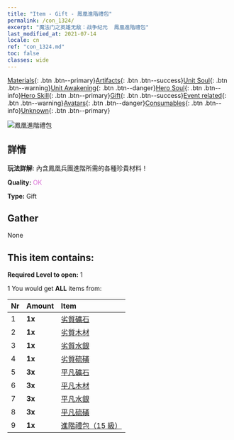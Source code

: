 ```yaml
---
title: "Item - Gift - 鳳凰進階禮包"
permalink: /con_1324/
excerpt: "魔法门之英雄无敌：战争纪元  鳳凰進階禮包"
last_modified_at: 2021-07-14
locale: cn
ref: "con_1324.md"
toc: false
classes: wide
---
```

 [Materials](/ItemsCN/){: .btn .btn--primary}[Artifacts](/ItemsCN/Artifacts/){: .btn .btn--success}[Unit Soul](/ItemsCN/UnitSoul/){: .btn .btn--warning}[Unit Awakening](/ItemsCN/UnitAwakening/){: .btn .btn--danger}[Hero Soul](/ItemsCN/HeroSoul/){: .btn .btn--info}[Hero Skill](/ItemsCN/HeroSkill/){: .btn .btn--primary}[Gift](/ItemsCN/Gift/){: .btn .btn--success}[Event related](/ItemsCN/Events/){: .btn .btn--warning}[Avatars](/ItemsCN/Avatars/){: .btn .btn--danger}[Consumables](/ItemsCN/Consumables/){: .btn .btn--info}[Unknown](/ItemsCN/Unknown/){: .btn .btn--primary}

 ![鳳凰進階禮包](/images/t/i_906001.png)

## 詳情
 **玩法詳解:** 內含鳳凰兵團進階所需的各種珍貴材料！

 **Quality:** <span style="color: #DA70D6">OK</span>

 **Type:** Gift

## Gather

  None

## This item contains:

 **Required Level to open:** 1

 1 You would get **ALL** items  from:

  | Nr | Amount |     Item    |
  |:---|:-------|:------------|
  | 1 |  **1x** | [劣質礦石](/cn/Items/mat_1/) |  | 
  | 2 |  **1x** | [劣質木材](/cn/Items/mat_1/) |  | 
  | 3 |  **1x** | [劣質水銀](/cn/Items/mat_2/) |  | 
  | 4 |  **1x** | [劣質硫磺](/cn/Items/mat_3/) |  | 
  | 5 |  **3x** | [平凡礦石](/cn/Items/mat_6/) |  | 
  | 6 |  **3x** | [平凡木材](/cn/Items/mat_7/) |  | 
  | 7 |  **3x** | [平凡水銀](/cn/Items/mat_8/) |  | 
  | 8 |  **3x** | [平凡硫磺](/cn/Items/mat_9/) |  | 
  | 9 |  **1x** | [進階禮包（15 級）](/cn/Items/con_1325/) |  | 
